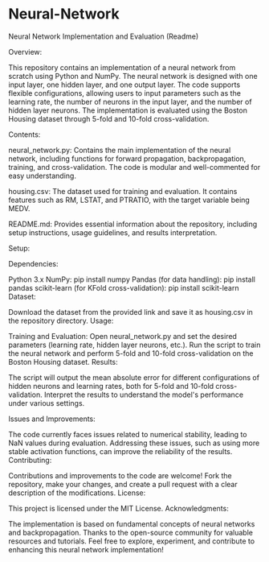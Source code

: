 # Neural-Network

Neural Network Implementation and Evaluation (Readme)

Overview:

This repository contains an implementation of a neural network from scratch using Python and NumPy. The neural network is designed with one input layer, one hidden layer, and one output layer. The code supports flexible configurations, allowing users to input parameters such as the learning rate, the number of neurons in the input layer, and the number of hidden layer neurons. The implementation is evaluated using the Boston Housing dataset through 5-fold and 10-fold cross-validation.

Contents:

neural_network.py: Contains the main implementation of the neural network, including functions for forward propagation, backpropagation, training, and cross-validation. The code is modular and well-commented for easy understanding.

housing.csv: The dataset used for training and evaluation. It contains features such as RM, LSTAT, and PTRATIO, with the target variable being MEDV.

README.md: Provides essential information about the repository, including setup instructions, usage guidelines, and results interpretation.

Setup:

Dependencies:

Python 3.x
NumPy: pip install numpy
Pandas (for data handling): pip install pandas
scikit-learn (for KFold cross-validation): pip install scikit-learn
Dataset:

Download the dataset from the provided link and save it as housing.csv in the repository directory.
Usage:

Training and Evaluation:
Open neural_network.py and set the desired parameters (learning rate, hidden layer neurons, etc.).
Run the script to train the neural network and perform 5-fold and 10-fold cross-validation on the Boston Housing dataset.
Results:

The script will output the mean absolute error for different configurations of hidden neurons and learning rates, both for 5-fold and 10-fold cross-validation. Interpret the results to understand the model's performance under various settings.

Issues and Improvements:

The code currently faces issues related to numerical stability, leading to NaN values during evaluation. Addressing these issues, such as using more stable activation functions, can improve the reliability of the results.
Contributing:

Contributions and improvements to the code are welcome! Fork the repository, make your changes, and create a pull request with a clear description of the modifications.
License:

This project is licensed under the MIT License.
Acknowledgments:

The implementation is based on fundamental concepts of neural networks and backpropagation. Thanks to the open-source community for valuable resources and tutorials.
Feel free to explore, experiment, and contribute to enhancing this neural network implementation!
